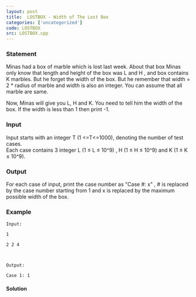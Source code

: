 ```yaml
---
layout: post
title:  LOSTBOX - Width of The Lost Box
categories: ['uncategorized']
code: LOSTBOX
src: LOSTBOX.cpp
---
```


### **Statement**

Minas had a box of marble which is lost last week. About that box Minas only
know that length and height of the box was L and H , and box contains
K marbles. But he forget the width of the box. But he remember that
width = 2 * radius of marble and width is also an integer. You can assume
that all marble are same.

Now, Minas will give you L, H and K. You need to tell him the width of
the box. If the width is less than 1 then print -1.

### Input

Input starts with an integer T (1 <=T<=1000), denoting the number of test
cases.  
Each case contains 3 integer L (1 ≤ L ≤ 10^9) , H (1 ≤ H ≤ 10^9) and
K (1 ≤ K ≤ 10^9).

### Output

For each case of input, print the case number as "Case #: x" , # is
replaced by the case number starting from 1 and x is replaced by the
maximum possible width of the box.

### Example

    
    
    Input:
    1
    2 2 4
    
    Output:
    Case 1: 1
    



#### **Solution**



